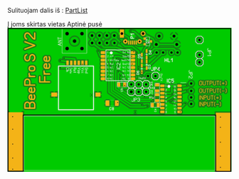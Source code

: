 Sulituojam dalis iš : [PartList](/Hardware/PartList.txt)

Į joms skirtas vietas
Aptinė pusė ![Bottom](/images/pcbBottom.jpeg)
